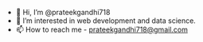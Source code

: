 - 👋 Hi, I’m @prateekgandhi718
- 👀 I’m interested in web development and data science.
- 📫 How to reach me - prateekgandhi718@gmail.com

<!---
prateekgandhi718/prateekgandhi718 is a ✨ special ✨ repository because its `README.md` (this file) appears on your GitHub profile.
You can click the Preview link to take a look at your changes.
--->
